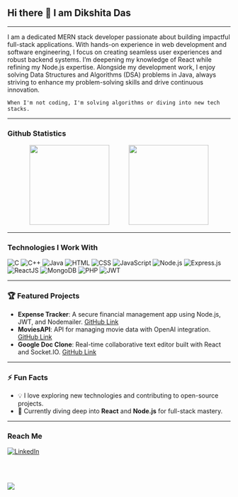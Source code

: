 ## Hi there 👋 I am Dikshita Das

--- 

I am a dedicated MERN stack developer passionate about building impactful full-stack applications. With hands-on experience in web development and software engineering, I focus on creating seamless user experiences and robust backend systems. I’m deepening my knowledge of React while refining my Node.js expertise. Alongside my development work, I enjoy solving Data Structures and Algorithms (DSA) problems in Java, always striving to enhance my problem-solving skills and drive continuous innovation.

```When I'm not coding, I'm solving algorithms or diving into new tech stacks.```

---

### Github Statistics

<div align="center">
  <img height="180em" src="https://github-readme-stats-eight-theta.vercel.app/api?username=DikshitaDas&show_icons=true&theme=algolia&include_all_commits=true&count_private=true" style="padding-right: 20px;"/>
  <img height="180em" src="https://github-readme-stats-eight-theta.vercel.app/api/top-langs/?username=DikshitaDas&layout=compact&langs_count=8&theme=algolia" style="padding-left: 20px;"/>
</div>



---

### Technologies I Work With

<p>
  <img alt="C" src="https://img.shields.io/badge/-C-00599C?style=for-the-badge&logo=c&logoColor=white"/>
  <img alt="C++" src="https://img.shields.io/badge/-C++-00599C?style=for-the-badge&logo=cplusplus&logoColor=white"/>
  <img alt="Java" src="https://img.shields.io/badge/-Java-007396?style=for-the-badge&logo=java&logoColor=white"/>
  <img alt="HTML" src="https://img.shields.io/badge/-HTML-E34F26?style=for-the-badge&logo=html5&logoColor=white"/>
  <img alt="CSS" src="https://img.shields.io/badge/-CSS-1572B6?style=for-the-badge&logo=css3&logoColor=white"/>
  <img alt="JavaScript" src="https://img.shields.io/badge/-JavaScript-F7DF1E?style=for-the-badge&logo=javascript&logoColor=black"/>
  <img alt="Node.js" src="https://img.shields.io/badge/-Node.js-339933?style=for-the-badge&logo=nodedotjs&logoColor=white"/>
  <img alt="Express.js" src="https://img.shields.io/badge/-Express.js-000000?style=for-the-badge&logo=express&logoColor=white"/>
  <img alt="ReactJS" src="https://img.shields.io/badge/-React-61DAFB?style=for-the-badge&logo=react&logoColor=white"/>
  <img alt="MongoDB" src="https://img.shields.io/badge/-MongoDB-47A248?style=for-the-badge&logo=mongodb&logoColor=white"/>
  <img alt="PHP" src="https://img.shields.io/badge/-PHP-777BB4?style=for-the-badge&logo=php&logoColor=white"/>
  <img alt="JWT" src="https://img.shields.io/badge/-JWT-000000?style=for-the-badge&logo=jsonwebtokens&logoColor=white"/>
</p>

---

### 🏆 Featured Projects
- **Expense Tracker**: A secure financial management app using Node.js, JWT, and Nodemailer. [GitHub Link](https://github.com/DikshitaDas/ExpenseTrackerPro)
- **MoviesAPI**: API for managing movie data with OpenAI integration. [GitHub Link](https://github.com/DikshitaDas/MoviesAPI)
- **Google Doc Clone**: Real-time collaborative text editor built with React and Socket.IO. [GitHub Link](https://github.com/DikshitaDas/Google-Doc-Clone)

---

### ⚡ Fun Facts
- 💡 I love exploring new technologies and contributing to open-source projects.
- 🎯 Currently diving deep into **React** and **Node.js** for full-stack mastery.

---
### Reach Me

<p>
  <a href="https://in.linkedin.com/in/dikshita-das-3bb414203" target="_blank">
    <img alt="LinkedIn" src="https://img.shields.io/badge/LinkedIn-%230077B5.svg?&logo=linkedin&logoColor=white&style=for-the-badge" />
  </a>
</p>
<br> <br>

[![](https://visitcount.itsvg.in/api?id=DikshitaDas&label=Profile%20Views&color=0&icon=1&pretty=false)](https://visitcount.itsvg.in)


